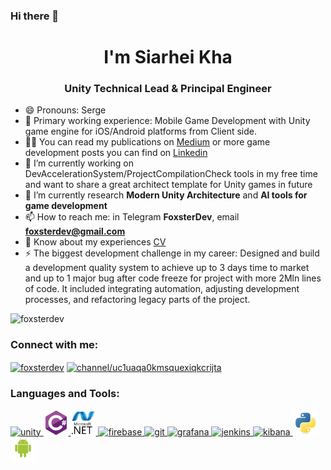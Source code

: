 ### Hi there 👋

<h1 align="center">I'm Siarhei Kha</h1> 
<h3 align="center">Unity Technical Lead & Principal Engineer</h3>

- 😄 Pronouns: Serge
- 🔭 Primary working experience: Mobile Game Development with Unity game engine for iOS/Android platforms from Client side.
- 👨‍💻 You can read my publications on [Medium](https://foxsterdev.medium.com/) or more game development posts you can find on [Linkedin](https://www.linkedin.com/newsletters/from-code-to-play-7165295828431978496/)
- 🔭 I’m currently working on DevAccelerationSystem/ProjectCompilationCheck tools in my free time and want to share a great architect template for Unity games in future
- 🌱 I’m currently research **Modern Unity Architecture** and **AI tools for game development**
- 📫 How to reach me: in Telegram **FoxsterDev**, email **foxsterdev@gmail.com**
- 📄 Know about my experiences [CV](https://drive.google.com/file/d/1rerXe0Gg-olEQvu_xcglP73Hmv5UfdE5/view?usp=sharing)
- ⚡  The biggest development challenge in my career: Designed and build a development quality system to achieve up to 3 days time to market and up to 1 major bug after code freeze for project with more 2Mln lines of code. It included integrating automation, adjusting development processes, and refactoring legacy parts of the project.
  
<p align="left"> <img src="https://komarev.com/ghpvc/?username=foxsterdev&label=Profile%20views&color=0e75b6&style=flat" alt="foxsterdev" /> </p>

<h3 align="left">Connect with me:</h3>
<p align="left">
<a href="https://foxsterdev.medium.com" target="blank"><img align="center" src="https://raw.githubusercontent.com/rahuldkjain/github-profile-readme-generator/master/src/images/icons/Social/medium.svg" alt="foxsterdev" height="30" width="40" /></a>
<a href="https://www.youtube.com/channel/UC1uaQA0KMsquEXIqKcRiJtA" target="blank"><img align="center" src="https://raw.githubusercontent.com/rahuldkjain/github-profile-readme-generator/master/src/images/icons/Social/youtube.svg" alt="channel/uc1uaqa0kmsquexiqkcrijta" height="30" width="40" /></a>
</p>

<h3 align="left">Languages and Tools:</h3>
<p align="left"> 
  <a href="https://unity.com/" target="_blank" rel="noreferrer"> <img src="https://www.vectorlogo.zone/logos/unity3d/unity3d-icon.svg" alt="unity" width="40" height="40"/> </a> 
 <a href="https://www.w3schools.com/cs/" target="_blank" rel="noreferrer"> <img src="https://raw.githubusercontent.com/devicons/devicon/master/icons/csharp/csharp-original.svg" alt="csharp" width="40" height="40"/> </a> <a href="https://dotnet.microsoft.com/" target="_blank" rel="noreferrer"> <img src="https://raw.githubusercontent.com/devicons/devicon/master/icons/dot-net/dot-net-original-wordmark.svg" alt="dotnet" width="40" height="40"/> </a> <a href="https://firebase.google.com/" target="_blank" rel="noreferrer"> <img src="https://www.vectorlogo.zone/logos/firebase/firebase-icon.svg" alt="firebase" width="40" height="40"/> </a> <a href="https://git-scm.com/" target="_blank" rel="noreferrer"> <img src="https://www.vectorlogo.zone/logos/git-scm/git-scm-icon.svg" alt="git" width="40" height="40"/> </a> <a href="https://grafana.com" target="_blank" rel="noreferrer"> <img src="https://www.vectorlogo.zone/logos/grafana/grafana-icon.svg" alt="grafana" width="40" height="40"/> </a> <a href="https://www.jenkins.io" target="_blank" rel="noreferrer"> <img src="https://www.vectorlogo.zone/logos/jenkins/jenkins-icon.svg" alt="jenkins" width="40" height="40"/> </a> <a href="https://www.elastic.co/kibana" target="_blank" rel="noreferrer"> <img src="https://www.vectorlogo.zone/logos/elasticco_kibana/elasticco_kibana-icon.svg" alt="kibana" width="40" height="40"/> </a> 
  <a href="https://www.python.org" target="_blank" rel="noreferrer"> <img src="https://raw.githubusercontent.com/devicons/devicon/master/icons/python/python-original.svg" alt="python" width="40" height="40"/> </a> 
   <a href="https://developer.android.com" target="_blank" rel="noreferrer"> <img src="https://raw.githubusercontent.com/devicons/devicon/master/icons/android/android-original-wordmark.svg" alt="android" width="40" height="40"/> </a> 
  </p>




<!--
**FoxsterDev/FoxsterDev** is a ✨ _special_ ✨ repository because its `README.md` (this file) appears on your GitHub profile.

Here are some ideas to get you started:
- 👨‍💻 All of my projects are available at [here](https://www.linkedin.com/in/khalandachev/details/projects/))
- 🔭 I’m currently working on ...
- 🌱 I’m currently learning ...
- 👯 I’m looking to collaborate on ...
- 🤔 I’m looking for help with ...
- 💬 Ask me about ...
- 📫 How to reach me: ...
- 😄 Pronouns: ...
- ⚡ Fun fact: ...
-->
